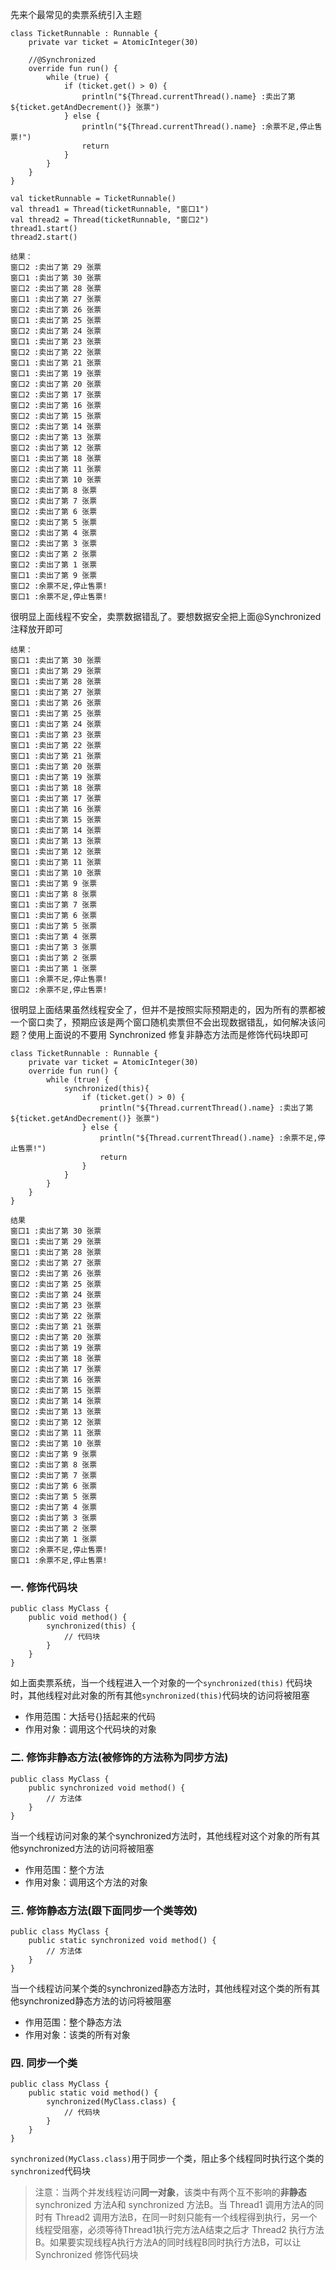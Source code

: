 先来个最常见的卖票系统引入主题

```
class TicketRunnable : Runnable {
    private var ticket = AtomicInteger(30)

    //@Synchronized
    override fun run() {
        while (true) {
            if (ticket.get() > 0) {
                println("${Thread.currentThread().name} :卖出了第 ${ticket.getAndDecrement()} 张票")
            } else {
                println("${Thread.currentThread().name} :余票不足,停止售票!")
                return
            }
        }
    }
}
```

```
val ticketRunnable = TicketRunnable()
val thread1 = Thread(ticketRunnable, "窗口1")
val thread2 = Thread(ticketRunnable, "窗口2")
thread1.start()
thread2.start()

结果：
窗口2 :卖出了第 29 张票
窗口1 :卖出了第 30 张票
窗口2 :卖出了第 28 张票
窗口1 :卖出了第 27 张票
窗口2 :卖出了第 26 张票
窗口1 :卖出了第 25 张票
窗口2 :卖出了第 24 张票
窗口1 :卖出了第 23 张票
窗口2 :卖出了第 22 张票
窗口1 :卖出了第 21 张票
窗口1 :卖出了第 19 张票
窗口2 :卖出了第 20 张票
窗口2 :卖出了第 17 张票
窗口2 :卖出了第 16 张票
窗口2 :卖出了第 15 张票
窗口2 :卖出了第 14 张票
窗口2 :卖出了第 13 张票
窗口2 :卖出了第 12 张票
窗口1 :卖出了第 18 张票
窗口2 :卖出了第 11 张票
窗口2 :卖出了第 10 张票
窗口2 :卖出了第 8 张票
窗口2 :卖出了第 7 张票
窗口2 :卖出了第 6 张票
窗口2 :卖出了第 5 张票
窗口2 :卖出了第 4 张票
窗口2 :卖出了第 3 张票
窗口2 :卖出了第 2 张票
窗口2 :卖出了第 1 张票
窗口1 :卖出了第 9 张票
窗口2 :余票不足,停止售票!
窗口1 :余票不足,停止售票!
```

很明显上面线程不安全，卖票数据错乱了。要想数据安全把上面@Synchronized注释放开即可

```
结果：
窗口1 :卖出了第 30 张票
窗口1 :卖出了第 29 张票
窗口1 :卖出了第 28 张票
窗口1 :卖出了第 27 张票
窗口1 :卖出了第 26 张票
窗口1 :卖出了第 25 张票
窗口1 :卖出了第 24 张票
窗口1 :卖出了第 23 张票
窗口1 :卖出了第 22 张票
窗口1 :卖出了第 21 张票
窗口1 :卖出了第 20 张票
窗口1 :卖出了第 19 张票
窗口1 :卖出了第 18 张票
窗口1 :卖出了第 17 张票
窗口1 :卖出了第 16 张票
窗口1 :卖出了第 15 张票
窗口1 :卖出了第 14 张票
窗口1 :卖出了第 13 张票
窗口1 :卖出了第 12 张票
窗口1 :卖出了第 11 张票
窗口1 :卖出了第 10 张票
窗口1 :卖出了第 9 张票
窗口1 :卖出了第 8 张票
窗口1 :卖出了第 7 张票
窗口1 :卖出了第 6 张票
窗口1 :卖出了第 5 张票
窗口1 :卖出了第 4 张票
窗口1 :卖出了第 3 张票
窗口1 :卖出了第 2 张票
窗口1 :卖出了第 1 张票
窗口1 :余票不足,停止售票!
窗口2 :余票不足,停止售票!
```

很明显上面结果虽然线程安全了，但并不是按照实际预期走的，因为所有的票都被一个窗口卖了，预期应该是两个窗口随机卖票但不会出现数据错乱，如何解决该问题？使用上面说的不要用
Synchronized 修复非静态方法而是修饰代码块即可

```
class TicketRunnable : Runnable {
    private var ticket = AtomicInteger(30)
    override fun run() {
        while (true) {
            synchronized(this){
                if (ticket.get() > 0) {
                    println("${Thread.currentThread().name} :卖出了第 ${ticket.getAndDecrement()} 张票")
                } else {
                    println("${Thread.currentThread().name} :余票不足,停止售票!")
                    return
                }
            }
        }
    }
}

结果
窗口1 :卖出了第 30 张票
窗口1 :卖出了第 29 张票
窗口1 :卖出了第 28 张票
窗口2 :卖出了第 27 张票
窗口2 :卖出了第 26 张票
窗口2 :卖出了第 25 张票
窗口2 :卖出了第 24 张票
窗口2 :卖出了第 23 张票
窗口2 :卖出了第 22 张票
窗口2 :卖出了第 21 张票
窗口2 :卖出了第 20 张票
窗口2 :卖出了第 19 张票
窗口2 :卖出了第 18 张票
窗口2 :卖出了第 17 张票
窗口2 :卖出了第 16 张票
窗口2 :卖出了第 15 张票
窗口2 :卖出了第 14 张票
窗口2 :卖出了第 13 张票
窗口2 :卖出了第 12 张票
窗口2 :卖出了第 11 张票
窗口2 :卖出了第 10 张票
窗口2 :卖出了第 9 张票
窗口2 :卖出了第 8 张票
窗口2 :卖出了第 7 张票
窗口2 :卖出了第 6 张票
窗口2 :卖出了第 5 张票
窗口2 :卖出了第 4 张票
窗口2 :卖出了第 3 张票
窗口2 :卖出了第 2 张票
窗口2 :卖出了第 1 张票
窗口2 :余票不足,停止售票!
窗口1 :余票不足,停止售票!
```

### 一. 修饰代码块

```agsl
public class MyClass {  
    public void method() {  
        synchronized(this) {  
            // 代码块  
        }  
    }  
}
```

如上面卖票系统，当一个线程进入一个对象的一个`synchronized(this)`
代码块时，其他线程对此对象的所有其他`synchronized(this)`代码块的访问将被阻塞

- 作用范围：大括号{}括起来的代码
- 作用对象：调用这个代码块的对象

### 二. 修饰非静态方法(被修饰的方法称为同步方法)

```agsl
public class MyClass {  
    public synchronized void method() {  
        // 方法体  
    }  
}
```

当一个线程访问对象的某个synchronized方法时，其他线程对这个对象的所有其他synchronized方法的访问将被阻塞

- 作用范围：整个方法
- 作用对象：调用这个方法的对象

### 三. 修饰静态方法(跟下面同步一个类等效)

```agsl
public class MyClass {  
    public static synchronized void method() {  
        // 方法体  
    }  
}
```

当一个线程访问某个类的synchronized静态方法时，其他线程对这个类的所有其他synchronized静态方法的访问将被阻塞

- 作用范围：整个静态方法
- 作用对象：该类的所有对象

### 四. 同步一个类

```agsl
public class MyClass {  
    public static void method() {  
        synchronized(MyClass.class) {  
            // 代码块  
        }  
    }  
}
```

`synchronized(MyClass.class)`用于同步一个类，阻止多个线程同时执行这个类的`synchronized`代码块



> 注意：当两个并发线程访问**同一对象**，该类中有两个互不影响的**非静态** synchronized 方法A和 synchronized
> 方法B。当 Thread1 调用方法A的同时有 Thread2 调用方法B，在同一时刻只能有一个线程得到执行，另一个线程受阻塞，必须等待Thread1执行完方法A结束之后才
> Thread2 执行方法B。如果要实现线程A执行方法A的同时线程B同时执行方法B，可以让 Synchronized 修饰代码块

